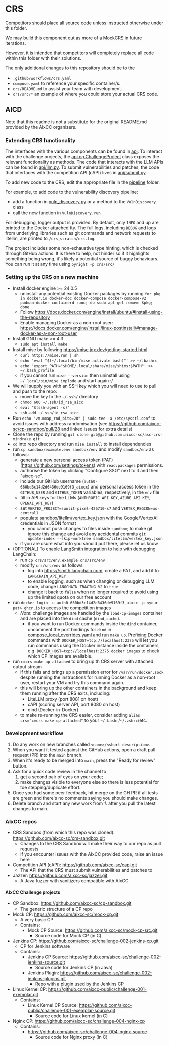 # CRS

Competitors should place all source code unless instructed otherwise under this folder.

We may build this component out as more of a MockCRS in future iterations.

However, it is intended that competitors will completely replace all code within this folder with their solutions.

The only additional changes to this repository should be to the

- `.github/workflows/crs.yaml`
- `compose.yaml` to reference your specific container/s.
- `crs/README.md` to assist your team with development.
- `crs/src/*` an example of where you could store your actual CRS code.

## AICD

Note that this readme is not a substitute for the original README.md provided by the AIxCC organizers.

### Extending CRS functionality

The interfaces with the various components can be found in [api](./src/py/api).
To interact with the challenge projects, the [api.cp.ChallengeProject](./src/py/api/cp.py) class exposes the relevant
functionality as methods.
The code that interacts with the LLM APIs can be found in [api/llm.py](./src/py/api/llm.py).
To submit vulnerabilities and patches, the code that interfaces with the competition API (cAPI) lives
in [api/submit.py](./src/py/api/submit.py).

To add new code to the CRS, edit the appropriate file in the [pipeline](./src/py/pipeline) folder.

For example, to add code to the vulnerability discovery pipeline:

- add a function in [vuln_discovery.py](./src/py/pipeline/vuln_discovery.py) or a method to the `VulnDiscovery` class
- call the new function in `VulnDiscovery.run`

For debugging, logger output is provided.
By default, only `INFO` and up are printed to the Docker attached tty.
The full logs, including `DEBUG` and logs from underlying libraries such as git commands and network requests to 
litellm, are printed to `/crs_scratch/crs.log`.

The project includes some non-exhaustive type hinting, which is checked through GitHub actions.
It is there to help, not hinder so if it highlights something being wrong, it's likely a potential source of buggy behaviours.
You can run it at any time using `pyright -p crs/src/`

### Setting up the CRS on a new machine

- Install docker engine >= 24.0.5
  - uninstall any potential existing Docker packages by running
    `for pkg in docker.io docker-doc docker-compose docker-compose-v2 podman-docker containerd runc; do sudo apt-get remove $pkg; done`
  - Follow https://docs.docker.com/engine/install/ubuntu/#install-using-the-repository
  - Enable managing Docker as a non-root user: https://docs.docker.com/engine/install/linux-postinstall/#manage-docker-as-a-non-root-user
- Install GNU make >= 4.3
  - `sudo apt install make`
- Install mise by following https://mise.jdx.dev/getting-started.html
  - `curl https://mise.run | sh`
  - `echo 'eval "$(~/.local/bin/mise activate bash)"' >> ~/.bashrc`
  - `echo 'export PATH="$HOME/.local/share/mise/shims:$PATH"' >> ~/.bash_profile`
  - if you cannot run `mise --version` then uninstall using `~/.local/bin/mise implode` and start again :/
- We will supply you with an SSH key which you will need to use to pull and push to the repo: 
  - move the key to the `~/.ssh/` directory
  - `chmod 600 ~/.ssh/id_rsa_aicc`
  - `eval "$(ssh-agent -s)"`
  - `ssh-add ~/.ssh/id_rsa_aicc`
- Run `echo "vm.mmap_rnd_bits=28" | sudo tee -a /etc/sysctl.conf` to avoid issues with address randomisation
  (see https://github.com/aixcc-sc/cp-sandbox/pull/28 and linked issues for extra details)
- Clone the repo by running `git clone git@github.com:aixcc-sc/asc-crs-mindrake.git`
- `cd` into repo directory and run `mise install` to install dependencies
- run `cp sandbox/example.env sandbox/env` and modify `sandbox/env` as follows:
  - generate a new personal access token (PAT) (https://github.com/settings/tokens) with `read:packages` permissions.
  - authorise the token by clicking "Configure SSO" next to it and then "aixcc-sc".
  - include our GitHub username (`auth0-660bd3c14d2d6436de9169f3_aixcc`) and personal access token in the
    `GITHUB_USER` and `GITHUB_TOKEN` variables, respectively, in the `env` file
  - fill in API keys for the LLMs (`ANTHROPIC_API_KEY`, `AZURE_API_KEY`, `OPENAI_API_KEY`)
  - set `VERTEX_PROJECT=sunlit-pixel-426710-s7` and `VERTEX_REGION=us-central1`
  - populate [sandbox/litellm/vertex_key.json](../sandbox/litellm/vertex_key.json) with the Google/VertexAI credentials 
    in JSON format
    - you cannot push changes to files inside `sandbox`; to make git ignore this change and avoid any accidental commits
      `git update-index --skip-worktree sandbox/litellm/vertex_key.json`
  - if you are usure what info you should put there, please let us know
- (OPTIONAL) To enable [LangSmith](https://docs.smith.langchain.com/) integration to help with debugging LangChain:
  - run `cp crs/src/env.example crs/src/env`
  - modify `crs/src/env` as follows:
    - log into https://smith.langchain.com, create a PAT, and add it to `LANGCHAIN_API_KEY`
    - to enable logging, such as when changing or debugging LLM code, change `LANGCHAIN_TRACING_V2` to `true`
    - change it back to `false` when no longer required to avoid using up the limited quota on our free account
- run `docker login -u auth0-660bd3c14d2d6436de9169f3_aixcc -p <your pat> ghcr.io` to access the competition images
  - _Note_: challenge images are handled by the `load-cp-images` container and are placed into the `dind` cache
    (`dind_cache`).
    - if you want to run Docker commands inside the `dind` container, uncomment the port bindings for `dind`
      in [compose_local_overrides.yaml](../compose_local_overrides.yaml) and run `make up`.
      Prefixing Docker commands with `DOCKER_HOST=tcp://localhost:2375` will let you run commands using the Docker
      instance inside the containers, e.g. `DOCKER_HOST=tcp://localhost:2375 docker images` to check which CP images are
      available.
- run `c=crs make up-attached` to bring up th CRS server with attached output stream
  - if this fails and brings up a permission error for `/var/run/docker.sock` despite running the instructions for 
    running Docker as a non-root user, restart your VM and try this command again.
  - this will bring up the other containers in the background and keep them running after the CRS exits, including:
    - LiteLLM proxy (port 8081 on host)
    - cAPI (scoring server API, port 8080 on host)
    - dind (Docker-in-Docker)
  - to make re-running the CRS easier, consider adding `alias crs="c=crs make up-attached"` to your `~/.bashr`/`~/.zshrc`/etc.


### Development workflow

1. Do any work on new branches called `<name>/<short description>`.
2. When you want it tested against the GitHub actions, open a draft pull request (PR) into the `main` branch.
3. When it's ready to be merged into `main`, press the "Ready for review" button.
4. Ask for a quick code review in the channel to
   1. get a second pair of eyes on your code;
   2. make changes visible to everyone else so there is less potential for toe stepping/duplicate effort.
5. Once you had some peer feedback, hit merge on the GH PR if all tests are green and there's no comments saying you
   should make changes.
6. Delete branch and start any new work from _1._ after you pull the latest changes to main.

### AIxCC repos

- CRS Sandbox (from which this repo was cloned): https://github.com/aixcc-sc/crs-sandbox.git
  - Changes to the CRS Sandbox will make their way to our repo as pull requests
  - If you encounter issues with the AIxCC provided code, raise an issue here
- Competition API (cAPI): https://github.com/aixcc-sc/capi.git
  - The API that the CRS must submit vulnerabilities and patches to
- Jazzer: https://github.com/aixcc-sc/jazzer.git
  - A Java fuzzer with sanitizers compatible with AIxCC

#### AIxCC Challenge projects

- CP Sandbox: https://github.com/aixcc-sc/cp-sandbox.git
  - The generic structure of a CP repo
- Mock CP: https://github.com/aixcc-sc/mock-cp.git
  - A very basic CP
  - Contains:
    - Mock CP Source: https://github.com/aixcc-sc/mock-cp-src.git
      - Source code for Mock CP (in C)
- Jenkins CP: https://github.com/aixcc-sc/challenge-002-jenkins-cp.git
  - CP for Jenkins software
  - Contains:
    - Jenkins CP Source: https://github.com/aixcc-sc/challenge-002-jenkins-source.git
      - Source code for Jenkins CP (in Java)
    - Jenkins Plugin: https://github.com/aixcc-sc/challenge-002-jenkins-plugins.git
      - Repo with a plugin used by the Jenkins CP
- Linux Kernel CP: https://github.com/aixcc-public/challenge-001-exemplar.git
  - Contains:
    - Linux Kernel CP Source: https://github.com/aixcc-public/challenge-001-exemplar-source.git
      - Source code for Linux kernel (in C)
- Nginx CP: https://github.com/aixcc-sc/challenge-004-nginx-cp
  - Contains:
    - https://github.com/aixcc-sc/challenge-004-nginx-source
      - Source code for Nginx proxy (in C)
